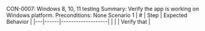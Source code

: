 CON-0007: Windows 8, 10, 11 testing
Summary: Verify the app is working on Windows platform.
Preconditions: None
Scenario 1
 | \# | Step | Expected Behavior | 
 |---|------|-------------------| 
 |   |      | Verify that       | 
